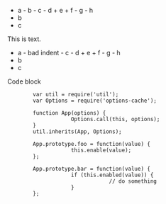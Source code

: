 * a
      - b
      - c
      - d
            + e
            + f
      - g
      - h
* b
* c

This is text.


* a
      - bad indent
      - c
      - d
            + e
            + f
      - g
      - h
* b
* c


Code block

            var util = require('util');
            var Options = require('options-cache');

            function App(options) {
                        Options.call(this, options);
            }
            util.inherits(App, Options);

            App.prototype.foo = function(value) {
                        this.enable(value);
            };

            App.prototype.bar = function(value) {
                        if (this.enabled(value)) {
                                    // do something
                        }
            };
